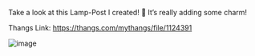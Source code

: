 Take a look at this Lamp-Post I created! 🌙 It’s really adding some charm!

Thangs Link: https://thangs.com/mythangs/file/1124391

![image](https://github.com/user-attachments/assets/9d11daa4-fb66-4213-9ec6-fe2a8dbc57da)
